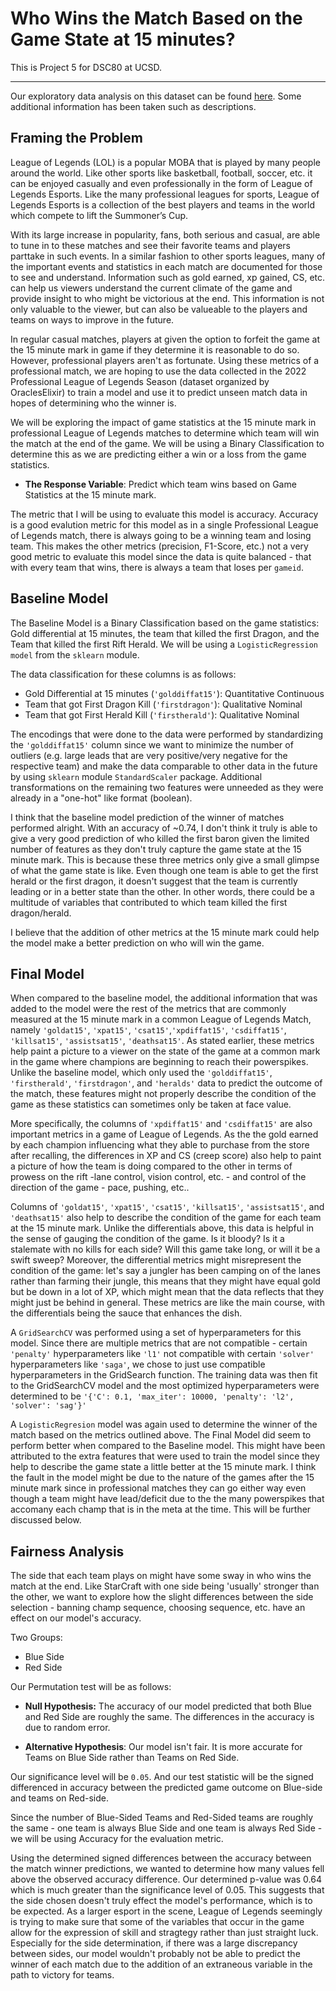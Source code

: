 # Who Wins the Match Based on the Game State at 15 minutes?

This is Project 5 for DSC80 at UCSD.

---
Our exploratory data analysis on this dataset can be found [here](https://liang-justin.github.io/professional-lol-leads/). Some additional information has been taken such as descriptions.


## Framing the Problem

League of Legends (LOL) is a popular MOBA that is played by many people around the world. Like other sports like basketball, football, soccer, etc. it can be enjoyed casually and even professionally in the form of League of Legends Esports. Like the many professional leagues for sports, League of Legends Esports is a collection of the best players and teams in the world which compete to lift the Summoner’s Cup.

With its large increase in popularity, fans, both serious and casual, are able to tune in to these matches and see their favorite teams and players parttake in such events. In a similar fashion to other sports leagues, many of the important events and statistics in each match are documented for those to see and understand. Information such as gold earned, xp gained, CS, etc. can help us viewers understand the current climate of the game and provide insight to who might be victorious at the end. This information is not only valuable to the viewer, but can also be valueable to the players and teams on ways to improve in the future.

In regular casual matches, players at given the option to forfeit the game at the 15 minute mark in game if they determine it is reasonable to do so. However, professional players aren't as fortunate. Using these metrics of a professional match, we are hoping to use the data collected in the 2022 Professional League of Legends Season (dataset organized by OraclesElixir) to train a model and use it to predict unseen match data in hopes of determining who the winner is.

We will be exploring the impact of game statistics at the 15 minute mark in professional League of Legends matches to determine which team will win the match at the end of the game. We will be using a Binary Classification to determine this as we are predicting either a win or a loss from the game statistics.

- **The Response Variable**: Predict which team wins based on Game Statistics at the 15 minute mark.

The metric that I will be using to evaluate this model is accuracy. Accuracy is a good evalution metric for this model as in a single Professional League of Legends match, there is always going to be a winning team and losing team. This makes the other metrics (precision, F1-Score, etc.) not a very good metric to evaluate this model since the data is quite balanced - that with every team that wins, there is always a team that loses per `gameid`.

## Baseline Model

The Baseline Model is a Binary Classification based on the game statistics: Gold differential at 15 minutes, the team that killed the first Dragon, and the Team that killed the first Rift Herald. We will be using a `LogisticRegression model` from the `sklearn` module.

The data classification for these columns is as follows:
- Gold Differential at 15 minutes (`'golddiffat15'`): Quantitative Continuous
- Team that got First Dragon Kill (`'firstdragon'`): Qualitative Nominal
- Team that got First Herald Kill (`'firstherald'`): Qualitative Nominal

The encodings that were done to the data were performed by standardizing the `'golddiffat15'` column since we want to minimize the number of outliers (e.g. large leads that are very positive/very negative for the respective team) and make the data comparable to other data in the future by using `sklearn` module `StandardScaler` package. Additional transformations on the remaining two features were unneeded as they were already in a "one-hot" like format (boolean).

I think that the baseline model prediction of the winner of matches performed alright. With an accuracy of ~0.74, I don't think it truly is able to give a very good prediction of who killed the first baron given the limited number of features as they don't truly capture the game state at the 15 minute mark. This is because these three metrics only give a small glimpse of what the game state is like. Even though one team is able to get the first herald or the first dragon, it doesn't suggest that the team is currently leading or in a better state than the other. In other words, there could be a multitude of variables that contributed to which team killed the first dragon/herald.

I believe that the addition of other metrics at the 15 minute mark could help the model make a better prediction on who will win the game.

## Final Model

When compared to the baseline model, the additional information that was added to the model were the rest of the metrics that are commonly measured at the 15 minute mark in a common League of Legends Match, namely `'goldat15'`, `'xpat15'`, `'csat15'`,`'xpdiffat15'`, `'csdiffat15'`, `'killsat15'`, `'assistsat15'`, `'deathsat15'`. As stated earlier, these metrics help paint a picture to a viewer on the state of the game at a common mark in the game where champions are beginning to reach their powerspikes. Unlike the baseline model, which only used the `'golddiffat15'`, `'firstherald'`, `'firstdragon'`, and `'heralds'` data to predict the outcome of the match, these features might not properly describe the condition of the game as these statistics can sometimes only be taken at face value.

More specifically, the columns of `'xpdiffat15'` and `'csdiffat15'` are also important metrics in a game of League of Legends. As the the gold earned by each champion influencing what they able to purchase from the store after recalling, the differences in XP and CS (creep score) also help to paint a picture of how the team is doing compared to the other in terms of prowess on the rift -lane control, vision control, etc. - and control of the direction of the game - pace, pushing, etc..

Columns of `'goldat15'`, `'xpat15'`, `'csat15'`, `'killsat15'`, `'assistsat15'`, and `'deathsat15'` also help to describe the condition of the game for each team at the 15 minute mark. Unlike the differentials above, this data is helpful in the sense of gauging the condition of the game. Is it bloody? Is it a stalemate with no kills for each side? Will this game take long, or will it be a swift sweep? Moreover, the differential metrics might misrepresent the condition of the game: let's say a jungler has been camping on of the lanes rather than farming their jungle, this means that they might have equal gold but be down in a lot of XP, which might mean that the data reflects that they might just be behind in general. These metrics are like the main course, with the differentials being the sauce that enhances the dish. 

A `GridSearchCV` was performed using a set of hyperparameters for this model. Since there are multiple metrics that are not compatible - certain `'penalty'` hyperparameters like `'l1'` not compatible with certain `'solver'` hyperparameters like `'saga'`, we chose to just use compatible hyperparameters in the GridSearch function. The training data was then fit to the GridSearchCV model and the most optimized hyperparameters were determined to be `'{'C': 0.1, 'max_iter': 10000, 'penalty': 'l2', 'solver': 'sag'}'` 

A `LogisticRegresion` model was again used to determine the winner of the match based on the metrics outlined above. The Final Model did seem to perform better when compared to the Baseline model. This might have been attributed to the extra features that were used to train the model since they help to describe the game state a little better at the 15 minute mark. I think the fault in the model might be due to the nature of the games after the 15 minute mark since in professional matches they can go either way even though a team might have lead/deficit due to the the many powerspikes that accomany each champ that is in the meta at the time. This will be further discussed below.

## Fairness Analysis

The side that each team plays on might have some sway in who wins the match at the end. Like StarCraft with one side being 'usually' stronger than the other, we want to explore how the slight differences between the side selection - banning champ sequence, choosing sequence, etc. have an effect on our model's accuracy.

Two Groups:
- Blue Side
- Red Side

Our Permutation test will be as follows:

- **Null Hypothesis:** The accuracy of our model predicted that both Blue and Red Side are roughly the same. The differences in the accuracy is due to random error.

- **Alternative Hypothesis**: Our model isn't fair. It is more accurate for Teams on Blue Side rather than Teams on Red Side.

Our significance level will be `0.05`. And our test statistic will be the signed differenced in accuracy between the predicted game outcome on Blue-side and teams on Red-side.

Since the number of Blue-Sided Teams and Red-Sided teams are roughly the same - one team is always Blue Side and one team is always Red Side - we will be using Accuracy for the evaluation metric.

Using the determined signed differences between the accuracy between the match winner predictions, we wanted to determine how many values fell above the observed accuracy difference. Our determined p-value was 0.64 which is much greater than the significance level of 0.05. This suggests that the side chosen doesn't truly effect the model's performance, which is to be expected. As a larger esport in the scene, League of Legends seemingly is trying to make sure that some of the variables that occur in the game allow for the expression of skill and stragtegy rather than just straight luck. Especially for the side determination, if there was a large discrepancy between sides, our model wouldn't probably not be able to predict the winner of each match due to the addition of an extraneous variable in the path to victory for teams. 